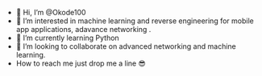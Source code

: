 - 👋 Hi, I’m @Okode100
- 👀 I’m interested in machine learning and reverse engineering for mobile app applications, adavance networking .
- 🌱 I’m currently learning Python 
- 💞️ I’m looking to collaborate on advanced networking and machine learning.
- How to reach me just drop me a line 😎

<!---
Okode100/Okode100 is a ✨ special ✨ repository because its `README.md` (this file) appears on your GitHub profile.
You can click the Preview link to take a look at your changes.
--->
